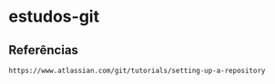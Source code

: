 # estudos-git


## Referências
```https://www.atlassian.com/git/tutorials/setting-up-a-repository```
